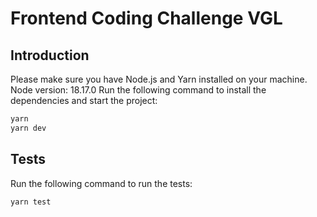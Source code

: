# Frontend Coding Challenge VGL

## Introduction

Please make sure you have Node.js and Yarn installed on your machine.
Node version: 18.17.0
Run the following command to install the dependencies and start the project:

```bash
yarn
yarn dev
```

## Tests

Run the following command to run the tests:

```bash
yarn test
```
